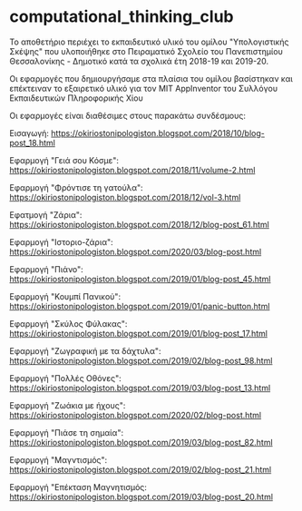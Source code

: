 # computational_thinking_club
Το αποθετήριο περιέχει το εκπαιδευτικό υλικό του ομίλου "Υπολογιστικής Σκέψης" που υλοποιήθηκε στο Πειραματικό Σχολείο του Πανεπιστημίου Θεσσαλονίκης - Δημοτικό κατά τα σχολικά έτη 2018-19 και 2019-20.

Οι εφαρμογές που δημιουργήσαμε στα πλαίσια του ομίλου βασίστηκαν και επέκτειναν το εξαιρετικό υλικό για τον MIT AppInventor του Συλλόγου Εκπαιδευτικών Πληροφορικής Χίου

Οι εφαρμογές είναι διαθέσιμες στους παρακάτω συνδέσμους:

Εισαγωγή: https://okiriostonipologiston.blogspot.com/2018/10/blog-post_18.html

Εφαρμογή "Γειά σου Κόσμε": https://okiriostonipologiston.blogspot.com/2018/11/volume-2.html

Εφαρμογή "Φρόντισε τη γατούλα": https://okiriostonipologiston.blogspot.com/2018/12/vol-3.html

Εφατμογή "Ζάρια": https://okiriostonipologiston.blogspot.com/2018/12/blog-post_61.html

Εφαρμογή "Ιστοριο-ζάρια": https://okiriostonipologiston.blogspot.com/2020/03/blog-post.html

Εφαρμογή "Πιάνο": https://okiriostonipologiston.blogspot.com/2019/01/blog-post_45.html

Εφαρμογή "Κουμπί Πανικού": https://okiriostonipologiston.blogspot.com/2019/01/panic-button.html

Εφαρμογή "Σκύλος Φύλακας": https://okiriostonipologiston.blogspot.com/2019/01/blog-post_17.html

Εφαρμογή "Ζωγραφική με τα δάχτυλα": https://okiriostonipologiston.blogspot.com/2019/02/blog-post_98.html

Εφαρμογή "Πολλές Οθόνες": https://okiriostonipologiston.blogspot.com/2019/03/blog-post_13.html

Εφαρμογή "Ζωάκια με ήχους": https://okiriostonipologiston.blogspot.com/2020/02/blog-post.html

Εφαρμογή "Πιάσε τη σημαία": https://okiriostonipologiston.blogspot.com/2019/03/blog-post_82.html

Εφαρμογή "Μαγντισμός": https://okiriostonipologiston.blogspot.com/2019/02/blog-post_21.html

Εφαρμογή "Επέκταση Μαγνητισμός: https://okiriostonipologiston.blogspot.com/2019/03/blog-post_20.html
